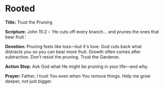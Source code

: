 # Rooted

**Title:** Trust the Pruning

**Scripture:** John 15:2 – 'He cuts off every branch... and prunes the ones that bear fruit.'

**Devotion:**
Pruning feels like loss—but it's love. God cuts back what distracts you so you can bear more fruit. Growth often comes after subtraction. Don’t resist the pruning. Trust the Gardener.

**Action Step:** Ask God what He might be pruning in your life—and why.

**Prayer:**
Father, I trust You even when You remove things. Help me grow deeper, not just bigger.